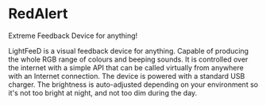 # RedAlert
Extreme Feedback Device for anything!

LightFeeD is a visual feedback device for anything. Capable of producing the whole RGB range of colours and beeping sounds. It is controlled over the internet with a simple API that can be called virtually from anywhere with an Internet connection.  The device is powered with a standard USB charger. The brightness is auto-adjusted depending on your environment so it's not too bright at night, and not too dim during  the day.
